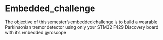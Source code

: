 # Embedded_challenge

The objective of this semester’s embedded challenge is to build a wearable
Parkinsonian tremor detector using only your STM32 F429 Discovery board with it’s
embedded gyroscope
